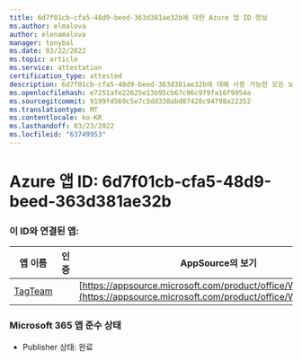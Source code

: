 ```yaml
---
title: 6d7f01cb-cfa5-48d9-beed-363d381ae32b에 대한 Azure 앱 ID 정보
ms.author: elmalova
author: elenamalova
manager: tonybal
ms.date: 03/22/2022
ms.topic: article
ms.service: attestation
certification_type: attested
description: 6d7f01cb-cfa5-48d9-beed-363d381ae32b에 대해 사용 가능한 모든 보안 및 규정 준수 정보입니다.
ms.openlocfilehash: e7251afe22625e13b95cb67c96c9f9fa16f9954a
ms.sourcegitcommit: 9199fd569c5e7c5dd338abd87428c94798a22352
ms.translationtype: MT
ms.contentlocale: ko-KR
ms.lasthandoff: 03/23/2022
ms.locfileid: "63749953"
---
```

# <a name="azure-app-id-6d7f01cb-cfa5-48d9-beed-363d381ae32b"></a>Azure 앱 ID: 6d7f01cb-cfa5-48d9-beed-363d381ae32b


### <a name="apps-associated-with-this-id"></a>이 ID와 연결된 앱:
| **앱 이름** | **인증** | **AppSource의 보기** |
|--------------|---------------|-----------------------|
| [TagTeam](../forward/WA200002829.md) |  | [https://appsource.microsoft.com/product/office/WA200002829](https://appsource.microsoft.com/product/office/WA200002829) |

### <a name="microsoft-365-app-compliance-status"></a>Microsoft 365 앱 준수 상태
- Publisher 상태: 완료
